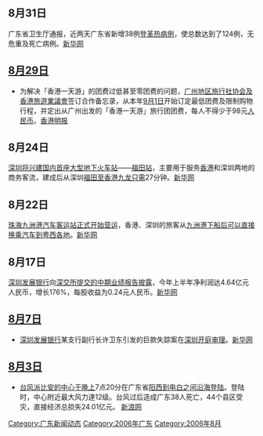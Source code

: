 ## 8月31日

广东省卫生厅通报，近两天广东省新增38例[登革热病例](https://zh.wikipedia.org/wiki/登革热 "wikilink")，使总数达到了124例，无危重及死亡病例。[新华网](https://web.archive.org/web/20160304193611/http://www.gd.xinhuanet.com/2006-09/01/content_7925316.htm)

## [8月29日](../Page/8月29日.md "wikilink")

  - 为解决「香港一天游」的团费过低甚至零团费的问题，[广州地区旅行社协会及](https://zh.wikipedia.org/wiki/广州地区旅行社协会 "wikilink")[香港旅遊業議會](../Page/香港旅遊業議會.md "wikilink")签订合作备忘录，从本年[9月1日](../Page/9月1日.md "wikilink")开始订定最低团费及限制购物行程，并定出从广州出发的「香港一天游」旅行团团费，每人不得少于98元[人民币](../Page/人民币.md "wikilink")。[香港明报](https://web.archive.org/web/20070512204557/http://hk.news.yahoo.com/060829/12/1s5j0.html)

## 8月24日

[深圳将兴建国内首座大型地下火车站](https://zh.wikipedia.org/wiki/深圳 "wikilink")——[福田站](https://zh.wikipedia.org/wiki/福田站 "wikilink")，主要用于服务[香港](../Page/香港.md "wikilink")和深圳两地的商务客流，建成后从深圳[福田至香港](https://zh.wikipedia.org/wiki/福田 "wikilink")[九龙只需](https://zh.wikipedia.org/wiki/九龙 "wikilink")27分钟。[新华网](https://web.archive.org/web/20090623073632/http://www.gd.xinhuanet.com/newscenter/2006-08/26/content_7879438.htm)

## 8月22日

[珠海](https://zh.wikipedia.org/wiki/珠海 "wikilink")[九洲港汽车客运站正式开始营运](https://zh.wikipedia.org/wiki/九洲港汽车客运站 "wikilink")，香港、深圳的旅客从[九洲港下船后可以直接换乘汽车到粤西各地](https://zh.wikipedia.org/wiki/九洲港 "wikilink")。[新华网](https://web.archive.org/web/20070128134942/http://gd.xinhuanet.com/newscenter/2006-08/23/content_7848188.htm)

## 8月17日

[深圳发展银行](../Page/深圳发展银行.md "wikilink")向[深交所提交的中期业绩报告披露](https://zh.wikipedia.org/wiki/深交所 "wikilink")，今年上半年净利润达4.64亿元人民币，增长176%，每股收益为0.24元人民币。[新华网](https://web.archive.org/web/20070120115505/http://gd.xinhuanet.com/2006-08/18/content_7812015.htm)

## [8月7日](../Page/8月7日.md "wikilink")

  - [深圳发展银行](../Page/深圳发展银行.md "wikilink")某支行副行长许卫东引发的巨款失踪案在[深圳开庭审理](https://zh.wikipedia.org/wiki/深圳 "wikilink")。[新华网](http://www.gd.xinhuanet.com/newscenter/2006-08/08/content_7718339.htm)

## [8月3日](../Page/8月3日.md "wikilink")

  - [台风派比安的中心于晚上](https://zh.wikipedia.org/wiki/台风派比安 "wikilink")7点20分在广东省[阳西到](https://zh.wikipedia.org/wiki/阳西 "wikilink")[电白之间沿海登陆](https://zh.wikipedia.org/wiki/电白 "wikilink")。登陆时，中心附近最大风力達12级。台风过后造成广东38人死亡，44个县区受灾，直接经济总损失24.01亿元。 [新浪网](http://news.sina.com.cn/z/paibian/index.shtml)

[Category:广东新闻动态](https://zh.wikipedia.org/wiki/Category:广东新闻动态 "wikilink") [Category:2006年广东](https://zh.wikipedia.org/wiki/Category:2006年广东 "wikilink") [Category:2006年8月](https://zh.wikipedia.org/wiki/Category:2006年8月 "wikilink")